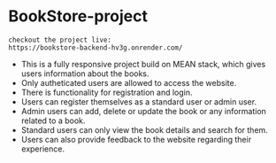 # BookStore-project
```
checkout the project live:
https://bookstore-backend-hv3g.onrender.com/
```
- This is a fully responsive project build on MEAN stack, which gives users information about the books.
- Only autheticated users are allowed to access the website.
- There is functionality for registration and login.
- Users can register themselves as a standard user or admin user.
- Admin users can add, delete or update the book or any information related to a book.
- Standard users can only view the book details and search for them.
- Users can also provide feedback to the website regarding their experience.
